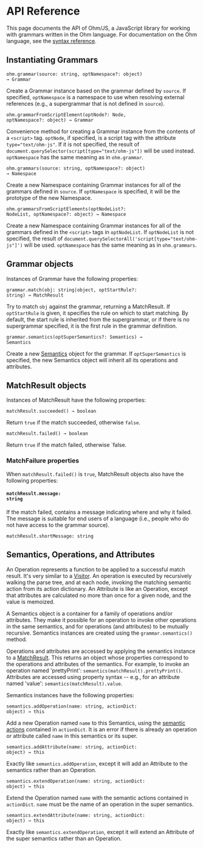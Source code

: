 API Reference
=============

This page documents the API of Ohm/JS, a JavaScript library for working with grammars written in the Ohm language. For documentation on the Ohm language, see the [syntax reference](./syntax.md).

Instantiating Grammars
----------------------

<code class="api">ohm.grammar(source: string, optNamespace?: object) &rarr; Grammar</code>

Create a Grammar instance based on the grammar defined by `source`. If specified, `optNamespace` is a namespace to use when resolving external references (e.g., a supergrammar that is not defined in `source`).

<code class="api">ohm.grammarFromScriptElement(optNode?: Node, optNamespace?: object) &rarr; Grammar</code>

Convenience method for creating a Grammar instance from the contents of a `<script>` tag. `optNode`, if specified, is a script tag with the attribute `type="text/ohm-js"`. If it is not specified, the result of `document.querySelector(script[type="text/ohm-js"])` will be used instead. `optNamespace` has the same meaning as in `ohm.grammar`.

<code class="api">ohm.grammars(source: string, optNamespace?: object) &rarr; Namespace</code>

Create a new Namespace containing Grammar instances for all of the grammars defined in `source`. If `optNamespace` is specified, it will be the prototype of the new Namespace.

<code class="api">ohm.grammarsFromScriptElements(optNodeList?: NodeList, optNamespace?: object) &rarr; Namespace</code>

Create a new Namespace containing Grammar instances for all of the grammars defined in the `<script>` tags in `optNodeList`. If `optNodeList` is not specified, the result of `document.querySelectorAll('script[type="text/ohm-js"]')` will be used. `optNamespace` has the same meaning as in `ohm.grammars`.

Grammar objects
---------------

Instances of Grammar have the following properties:

<code class="api">grammar.match(obj: string|object, optStartRule?: string) &rarr; MatchResult</code>

Try to match `obj` against the grammar, returning a MatchResult. If `optStartRule` is given, it specifies the rule on which to start matching. By default, the start rule is inherited from the supergrammar, or if there is no supergrammar specified, it is the first rule in the grammar definition.

<code class="api">grammar.semantics(optSuperSemantics?: Semantics) &rarr; Semantics</code>

Create a new [Semantics](#semantics) object for the grammar. If `optSuperSemantics` is specified, the new Semantics object will inherit all its operations and attributes.

<h2 id="MatchResult">MatchResult objects</h2>

Instances of MatchResult have the following properties:

<code class="api">matchResult.succeeded() &rarr; boolean</code>

Return `true` if the match succeeded, otherwise `false`.

<code class="api">matchResult.failed() &rarr; boolean</code>

Return `true` if the match failed, otherwise `false.

### MatchFailure properties

When `matchResult.failed()` is `true`, MatchResult objects also have the following properties:

#### <code>matchResult.message: string</code>

If the match failed, contains a message indicating where and why it failed. The message is suitable for end users of a language (i.e., people who do not have access to the grammar source).

<code>matchResult.shortMessage: string</code>

<h2 id="semantics">Semantics, Operations, and Attributes</h2>
<!---------------------------------------------------------->

An Operation represents a function to be applied to a successful match result. It's very similar to a [Visitor](http://en.wikipedia.org/wiki/Visitor_pattern). An operation is executed by recursively walking the parse tree, and at each node, invoking the matching semantic action from its action dictionary. An Attribute is like an Operation, except that attributes are calculated no more than once for a given node, and the value is memoized.

A Semantics object is a container for a family of operations and/or attributes. They make it possible for an operation to invoke other operations in the same semantics, and for operations (and attributes) to be mutually recursive. Semantics instances are created using the `grammar.semantics()` method.

Operations and attributes are accessed by applying the semantics instance to a [MatchResult](#MatchResult). This returns an object whose properties correspond to the operations and attributes of the semantics. For example, to invoke an operation named 'prettyPrint': `semantics(matchResult).prettyPrint()`. Attributes are accessed using property syntax -- e.g., for an attribute named 'value': `semantics(matchResult).value`.

Semantics instances have the following properties:

<code class="api">semantics.addOperation(name: string, actionDict: object) &rarr; this</code>

Add a new Operation named `name` to this Semantics, using the [semantic actions](#semantic-actions) contained in `actionDict`. It is an error if there is already an operation or attribute called `name` in this semantics or its super.

<code class="api">semantics.addAttribute(name: string, actionDict: object) &rarr; this</code>

Exactly like `semantics.addOperation`, except it will add an Attribute to the semantics rather than an Operation.

<code class="api">semantics.extendOperation(name: string, actionDict: object) &rarr; this</code>

Extend the Operation named `name` with the semantic actions contained in `actionDict`. `name` must be the name of an operation in the super semantics.

<code class="api">semantics.extendAttribute(name: string, actionDict: object) &rarr; this</code>

Exactly like `semantics.extendOperation`, except it will extend an Attribute of the super semantics rather than an Operation.
